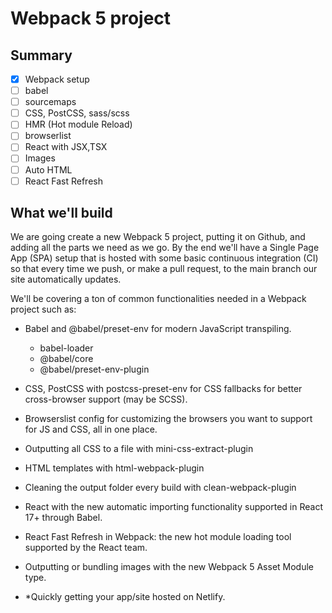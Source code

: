 # Webpack 5 project

## Summary
- [x] Webpack setup
- [ ] babel
- [ ] sourcemaps
- [ ] CSS, PostCSS, sass/scss
- [ ] HMR (Hot module Reload)
- [ ] browserlist
- [ ] React with JSX,TSX
- [ ] Images
- [ ] Auto HTML
- [ ] React Fast Refresh

## What we'll build
We are going create a new Webpack 5 project, putting it on Github, and adding all the parts we need as we go. By the end we'll have a Single Page App (SPA) setup that is hosted with some basic continuous integration (CI) so that every time we push, or make a pull request, to the main branch our site automatically updates. 

We'll be covering a ton of common functionalities needed in a Webpack project such as: 
- Babel and @babel/preset-env for modern JavaScript transpiling.
    - babel-loader
    - @babel/core
    - @babel/preset-env-plugin
 
- CSS, PostCSS with postcss-preset-env for CSS fallbacks for better cross-browser support (may be SCSS).
  
-  Browserslist config for customizing the browsers you want to support for JS and CSS, all in one place. 

- Outputting all CSS to a file with mini-css-extract-plugin

- HTML templates with html-webpack-plugin

- Cleaning the output folder every build with clean-webpack-plugin

- React with the new automatic importing functionality supported in React 17+ through Babel.

- React Fast Refresh in Webpack: the new hot module loading tool supported by the React team.

- Outputting or bundling images with the new Webpack 5 Asset Module type.

- *Quickly getting your app/site hosted on Netlify.
